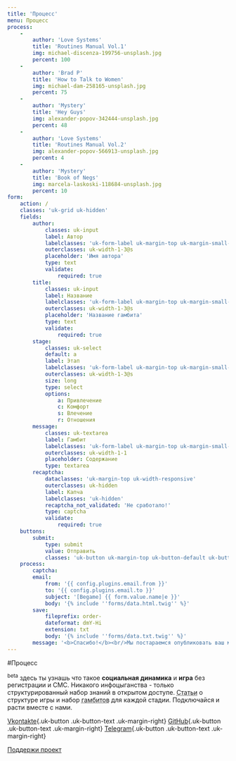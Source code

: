 ```yaml
---
title: 'Процесс'
menu: Процесс
process:
    -
        author: 'Love Systems'
        title: 'Routines Manual Vol.1'
        img: michael-discenza-199756-unsplash.jpg
        percent: 100
    -
        author: 'Brad P'
        title: 'How to Talk to Women'
        img: michael-dam-258165-unsplash.jpg
        percent: 75
    -
        author: 'Mystery'
        title: 'Hey Guys'
        img: alexander-popov-342444-unsplash.jpg
        percent: 48
    -
        author: 'Love Systems'
        title: 'Routines Manual Vol.2'
        img: alexander-popov-566913-unsplash.jpg
        percent: 4
    -
        author: 'Mystery'
        title: 'Book of Negs'
        img: marcela-laskoski-118684-unsplash.jpg
        percent: 10
form:
    action: /
    classes: 'uk-grid uk-hidden'
    fields:
        author:
            classes: uk-input
            label: Автор
            labelclasses: 'uk-form-label uk-margin-top uk-margin-small-bottom'
            outerclasses: uk-width-1-3@s
            placeholder: 'Имя автора'
            type: text
            validate:
                required: true
        title:
            classes: uk-input
            label: Название
            labelclasses: 'uk-form-label uk-margin-top uk-margin-small-bottom'
            outerclasses: uk-width-1-3@s
            placeholder: 'Название гамбита'
            type: text
            validate:
                required: true
        stage:
            classes: uk-select
            default: a
            label: Этап
            labelclasses: 'uk-form-label uk-margin-top uk-margin-small-bottom'
            outerclasses: uk-width-1-3@s
            size: long
            type: select
            options:
                a: Привлечение
                c: Комфорт
                s: Влечение
                r: Отношения
        message:
            classes: uk-textarea
            label: Гамбит
            labelclasses: 'uk-form-label uk-margin-top uk-margin-small-bottom'
            outerclasses: uk-width-1-1
            placeholder: Содержание
            type: textarea
        recaptcha:
            dataclasses: 'uk-margin-top uk-width-responsive'
            outerclasses: uk-hidden
            label: Капча
            labelclasses: 'uk-hidden'
            recaptcha_not_validated: 'Не сработало!'
            type: captcha
            validate:
                required: true
    buttons:
        submit:
            type: submit
            value: Отправить
            classes: 'uk-button uk-margin-top uk-button-default uk-button-large uk-width-1-1'
    process:
        captcha:
        email:
            from: '{{ config.plugins.email.from }}'
            to: '{{ config.plugins.email.to }}'
            subject: '[Begame] {{ form.value.name|e }}'
            body: '{% include ''forms/data.html.twig'' %}'
        save:
            fileprefix: order-
            dateformat: dmY-Hi
            extension: txt
            body: '{% include ''forms/data.txt.twig'' %}'
        message: '<b>Спасибо!</b><br/>Мы постараемся опубликовать ваш материал в ближайшее время!'
---
```


#Процесс

<span uk-icon="icon: begame"></span> <sup>beta</sup> здесь ты узнашь что такое **социальная динамика** и **игра** без регистрации и СМС. Никакого инфоцыганства - только структурированный набор знаний в открытом доступе. <abbr title="Раздел статей в доработке">Статьи</abbr> о структуре игры и набор <abbr title="Процесс перевода гамбитов ниже">гамбитов</abbr> для каждой стадии. Подключайся и расти вместе с нами.

[Vkontakte](https://vk.com/begame "В паблик автоматически добавляются новые гамбиты"){.uk-button .uk-button-text .uk-margin-right} [GitHub](https://github.com/rustark/begame "Гамбиты в .md для свободного использования"){.uk-button .uk-button-text .uk-margin-right} [Telegram](https://t.me/begame_gambits "RSS лента в телеграм"){.uk-button .uk-button-text .uk-margin-right}

[Поддержи проект](https://money.yandex.ru/to/41001425190789 "Поддержать материально")